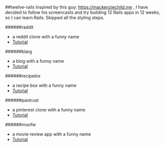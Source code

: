 ##twelve-rails
Inspired by this guy: https://mackenziechild.me , I have decided to follow his screencasts and try building 12 Rails apps in 12 weeks, so I can learn Rails. Skipped all the styling steps.

######raddit
- a reddit clone with a funny name
- [Tutorial](https://mackenziechild.me/12-in-12/1/)

######blarg
- a blog with a funny name
- [Tutorial](https://mackenziechild.me/12-in-12/2/)

######recipebix
- a recipe box with a funny name
- [Tutorial](https://mackenziechild.me/12-in-12/3/)

######pantrust
- a pinterest clone with a funny name
- [Tutorial](https://mackenziechild.me/12-in-12/4/)

######moofie
- a movie review app with a funny name
- [Tutorial](https://mackenziechild.me/12-in-12/5/)